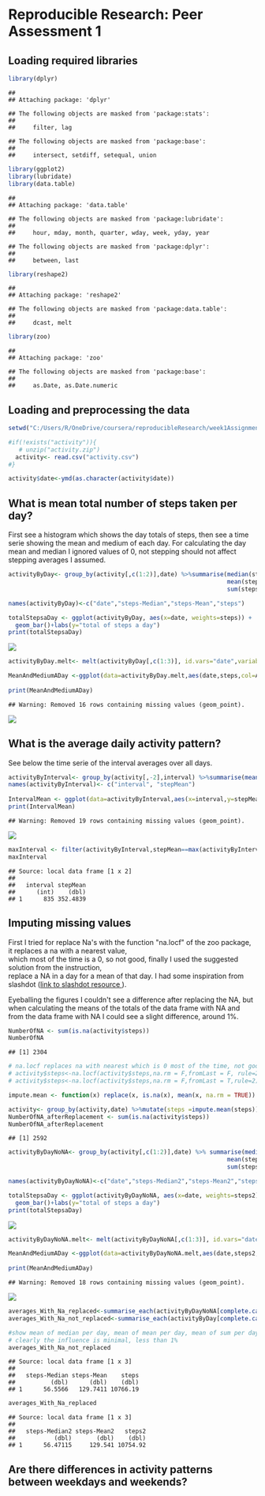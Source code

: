 # Reproducible Research: Peer Assessment 1

## Loading required libraries

```r
library(dplyr)
```

```
## 
## Attaching package: 'dplyr'
```

```
## The following objects are masked from 'package:stats':
## 
##     filter, lag
```

```
## The following objects are masked from 'package:base':
## 
##     intersect, setdiff, setequal, union
```

```r
library(ggplot2)
library(lubridate)
library(data.table)
```

```
## 
## Attaching package: 'data.table'
```

```
## The following objects are masked from 'package:lubridate':
## 
##     hour, mday, month, quarter, wday, week, yday, year
```

```
## The following objects are masked from 'package:dplyr':
## 
##     between, last
```

```r
library(reshape2)
```

```
## 
## Attaching package: 'reshape2'
```

```
## The following objects are masked from 'package:data.table':
## 
##     dcast, melt
```

```r
library(zoo)
```

```
## 
## Attaching package: 'zoo'
```

```
## The following objects are masked from 'package:base':
## 
##     as.Date, as.Date.numeric
```


## Loading and preprocessing the data

```r
setwd("C:/Users/R/OneDrive/coursera/reproducibleResearch/week1Assignment")

#if(!exists("activity")){
   # unzip("activity.zip")
  activity<- read.csv("activity.csv")
#}

activity$date<-ymd(as.character(activity$date))
```


## What is mean total number of steps taken per day? 
First see a histogram which shows the day totals of steps, then see a time serie showing the mean and medium of each day. For calculating the day mean and median I ignored values of 0, not stepping should not affect stepping averages I assumed.

```r
activityByDay<- group_by(activity[,c(1:2)],date) %>%summarise(median(steps[steps>0]),
                                                              mean(steps[steps>0]),
                                                              sum(steps))

names(activityByDay)<-c("date","steps-Median","steps-Mean","steps")

totalStepsaDay <- ggplot(activityByDay, aes(x=date, weights=steps)) + 
  geom_bar()+labs(y="total of steps a day")
print(totalStepsaDay)
```

![](PA1_template_files/figure-html/unnamed-chunk-3-1.png)

```r
activityByDay.melt<- melt(activityByDay[,c(1:3)], id.vars="date",variable.name ="Aggregate", value.name="steps")

MeanAndMediumADay <-ggplot(data=activityByDay.melt,aes(date,steps,col=Aggregate)) + geom_point(alpha=0.3) + scale_color_manual(values = c("steps-Mean" = 'red','steps-Median' = 'blue')) 
   
print(MeanAndMediumADay)
```

```
## Warning: Removed 16 rows containing missing values (geom_point).
```

![](PA1_template_files/figure-html/unnamed-chunk-3-2.png)


## What is the average daily activity pattern?
See below the time serie of the interval averages over all days.

```r
activityByInterval<- group_by(activity[,-2],interval) %>%summarise(mean(steps[steps>0],na.rm=TRUE))
names(activityByInterval)<- c("interval", "stepMean")
 
IntervalMean <- ggplot(data=activityByInterval,aes(x=interval,y=stepMean)) + geom_point(alpha=.3)
print(IntervalMean)
```

```
## Warning: Removed 19 rows containing missing values (geom_point).
```

![](PA1_template_files/figure-html/unnamed-chunk-4-1.png)

```r
maxInterval <- filter(activityByInterval,stepMean==max(activityByInterval$stepMean, na.rm = TRUE))
maxInterval
```

```
## Source: local data frame [1 x 2]
## 
##   interval stepMean
##      (int)    (dbl)
## 1      835 352.4839
```


## Imputing missing values  
First I tried for replace Na's with the function "na.locf" of the zoo package, it replaces a na with a nearest value,  
which most of the time is a 0, so not good, finally I used the suggested solution from the instruction,  
replace a NA in a day for a mean of that day. I had some inspiration from slashdot ([link  to slashdot resource ](http://stackoverflow.com/questions/9322773/how-to-replace-na-with-mean-by-subset-in-r-impute-with-plyr)).    
  
Eyeballing the figures I couldn't see a difference after replacing the NA, but when calculating the means of the totals of the data frame with NA and from the data frame with NA I could see a slight difference, around 1%.

```r
NumberOfNA <- sum(is.na(activity$steps))
NumberOfNA
```

```
## [1] 2304
```

```r
# na.locf replaces na with nearest which is 0 most of the time, not good
# activity$steps<-na.locf(activity$steps,na.rm = F,fromLast = F, rule=2)
# activity$steps<-na.locf(activity$steps,na.rm = F,fromLast = T,rule=2)

impute.mean <- function(x) replace(x, is.na(x), mean(x, na.rm = TRUE))

activity<- group_by(activity,date) %>%mutate(steps =impute.mean(steps))
NumberOfNA_afterReplacement <- sum(is.na(activity$steps))
NumberOfNA_afterReplacement
```

```
## [1] 2592
```

```r
activityByDayNoNA<- group_by(activity[,c(1:2)],date) %>% summarise(median(steps[steps>0]),
                                                              mean(steps[steps>0]),
                                                              sum(steps))

names(activityByDayNoNA)<-c("date","steps-Median2","steps-Mean2","steps2")

totalStepsaDay <- ggplot(activityByDayNoNA, aes(x=date, weights=steps2)) + 
  geom_bar()+labs(y="total of steps a day")
print(totalStepsaDay)
```

![](PA1_template_files/figure-html/unnamed-chunk-5-1.png)

```r
activityByDayNoNA.melt<- melt(activityByDayNoNA[,c(1:3)], id.vars="date",variable.name ="Aggregate", value.name="steps2")

MeanAndMediumADay <-ggplot(data=activityByDayNoNA.melt,aes(date,steps2,col=Aggregate)) + geom_point(alpha=0.3) + scale_color_manual(values = c("steps-Mean2" = 'red','steps-Median2' = 'blue')) 
   
print(MeanAndMediumADay)
```

```
## Warning: Removed 18 rows containing missing values (geom_point).
```

![](PA1_template_files/figure-html/unnamed-chunk-5-2.png)

```r
averages_With_Na_replaced<-summarise_each(activityByDayNoNA[complete.cases(activityByDayNoNA),][,c(-1)],funs(mean))
averages_With_Na_not_replaced<-summarise_each(activityByDay[complete.cases(activityByDay),][,c(-1)],funs(mean))

#show mean of median per day, mean of mean per day, mean of sum per day for data frame with and without NA
# clearly the influence is minimal, less than 1%
averages_With_Na_not_replaced
```

```
## Source: local data frame [1 x 3]
## 
##   steps-Median steps-Mean    steps
##          (dbl)      (dbl)    (dbl)
## 1      56.5566   129.7411 10766.19
```

```r
averages_With_Na_replaced
```

```
## Source: local data frame [1 x 3]
## 
##   steps-Median2 steps-Mean2   steps2
##           (dbl)       (dbl)    (dbl)
## 1      56.47115     129.541 10754.92
```


## Are there differences in activity patterns between weekdays and weekends?
